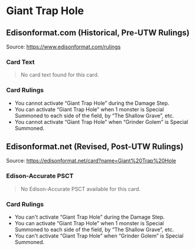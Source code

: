 # Giant Trap Hole

## Edisonformat.com (Historical, Pre-UTW Rulings)

Source: https://www.edisonformat.com/rulings

### Card Text

> No card text found for this card.

### Card Rulings

*   You cannot activate “Giant Trap Hole” during the Damage Step.
*   You can activate “Giant Trap Hole” when 1 monster is Special Summoned to each side of the field, by “The Shallow Grave”, etc.
*   You cannot activate “Giant Trap Hole” when “Grinder Golem” is Special Summoned.

## Edisonformat.net (Revised, Post-UTW Rulings)

Source: https://edisonformat.net/card?name=Giant%20Trap%20Hole

### Edison-Accurate PSCT

> No Edison-Accurate PSCT available for this card.

### Card Rulings

*   You can't activate “Giant Trap Hole” during the Damage Step.
*   You can activate “Giant Trap Hole” when 1 monster is Special Summoned to each side of the field, by “The Shallow Grave”, etc.
*   You can't activate “Giant Trap Hole” when “Grinder Golem” is Special Summoned.
            